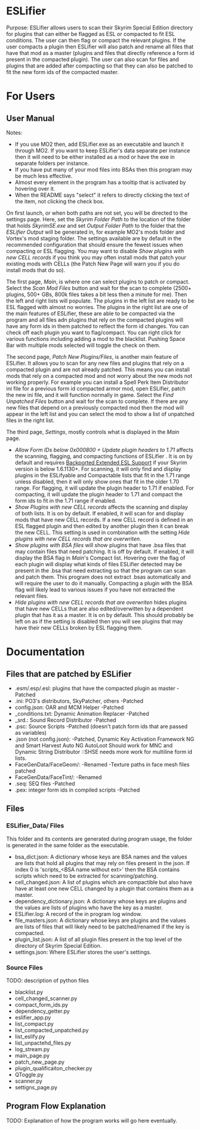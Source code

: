 # ESLifier
Purpose:
  ESLifier allows users to scan their Skyrim Special Edition directory for plugins that can either be flagged as ESL or compacted to fit ESL conditions. The user can then flag or compact the relevant plugins.
  If the user compacts a plugin then ESLifier will also patch and rename all files that have that mod as a master (plugins and files that directly reference a form id present in the compacted plugin). The user can also
  scan for files and plugins that are added after compacting so that they can also be patched to fit the new form ids of the compacted master.
  
# For Users
## User Manual
Notes:
- If you use MO2 then, add ESLifier.exe as an executable and launch it through MO2. If you want to keep ESLifier's data separate per instance then it will need to be either installed as a mod or have the exe in separate folders per instance.
- If you have put many of your mod files into BSAs then this program may be much less effective.
- Almost every element in the program has a tooltip that is activated by hovering over it.
- When the README says "select" it refers to directly clicking the text of the item, not clicking the check box.

On first launch, or when both paths are not set, you will be directed to the settings page. Here, set the _Skyrim Folder Path_ to the location of the folder that holds _SkyrimSE.exe_ and set _Output Folder Path_ to the folder
that the _ESLifier Output_ will be generated in, for example MO2's mods folder and Vortex's mod staging folder. The settings available are by default in the recommended configuration that should ensure the fewest issues when compacting
or ESL flagging. You may want to disable _Show plugins with new CELL records_ if you think you may often install mods that patch your existing mods with CELLs (the Patch New Page will warn you if you do install mods that do so).

The first page, _Main_, is where one can select plugins to patch or compact. Select the _Scan Mod Files_ button and wait for the scan to complete (2500+ plugins, 500+ GBs, 800k files takes a bit less then a minute for me). Then the left and right lists will populate. The plugins in the left list are ready to be ESL flagged with almost no worries. The plugins in the right list are one of the main features of ESLifier, these are able to be compacted via the program and all files adn plugins that rely on the compacted plugins will have any form ids in them patched to reflect the form id changes. You can check off each plugin you want to flag/compact. You can right click for various functions including adding a mod to the blacklist. Pushing Space Bar with multiple mods selected will toggle the check on them.

The second page, _Patch New Plugins/Files_, is another main feature of ESLifier. It allows you to scan for any new files and plugins that rely on a compacted plugin and are not already patched. This means you can install mods that rely on a compacted mod and not worry about the new mods not working properly. For example you can install a Spell Perk Item Distributor ini file for a previous form id compacted armor mod, open ESLifier, patch the new ini file, and it will function normally in game. Select the _Find Unpatched Files_ button and wait for the scan to complete. If there are any new files that depend on a previously compacted mod then the mod will appear in the left list and you can select the mod to show a list of unpatched files in the right list.

The third page, _Settings_, mostly controls what is displayed in the _Main_ page.
- _Allow Form IDs below 0x000800 + Update plugin headers to 1.71_ affects the scanning, flagging, and compacting functions of ESLifier . It is on by default and requires [Backported Extended ESL Support](https://www.nexusmods.com/skyrimspecialedition/mods/106441) if your Skyrim version is below 1.6.1130+. For scanning, it will only find and display plugins in the ESLifyable and Compactable lists that fit in the 1.71 range unless disabled, then it will only show ones that fit in the older 1.70 range. For flagging, it will update the plugin header to 1.71 if enabled. For compacting, it will update the plugin header to 1.71 and compact the form ids to fit in the 1.71 range if enabled.
- _Show Plugins with new CELL records_ affects the scanning and display of both lists. It is on by default. If enabled, it will scan for and display mods that have new CELL records. If a new CELL record is defined in an ESL flagged plugin and then edited by another plugin then it can break the new CELL. This setting is used in combination with the setting _Hide plugins with new CELL records that are overwriten_.
- _Show plugins with BSA files_ will show plugins that have .bsa files that may contain files that need patching. It is off by default. If enabled, it will display the BSA flag in _Main_'s Compact list. Hovering over the flag of each plugin will display what kinds of files ESLifier detected may be present in the .bsa that need extracting so that the program can scan and patch them. This program does not extract .bsas automatically and will require the user to do it manually. Compacting a plugin with the BSA flag will likely lead to various issues if you have not extracted the relevant files.
- _Hide plugins with new CELL records that are overwriten_ hides plugins that have new CELLs that are also edited/overwitten by a dependent plugin that has it as a master. It is on by default. This should probably be left on as if the setting is disabled then you will see plugins that may have their new CELLs broken by ESL flagging them.

# Documentation
## Files that are patched by ESLifier
- .esm/.esp/.esl: plugins that have the compacted plugin as master -Patched
- .ini: PO3's distributors, SkyPatcher, others -Patched
- config.json: OAR and MCM Helper -Patched
- \_conditions.txt: Dynamic Animation Replacer -Patched
- \_srd.: Sound Record Distributor -Patched
- .psc: Source Scripts -Patched (doesn't patch form ids that are passed as variables)
- .json (not config.json): -Patched, Dynamic Key Activation Framework NG and Smart Harvest Auto NG AutoLoot Should work for MNC and Dynamic String Distributor ::SHSE needs more work for multiline form id lists.
- FaceGenData/FaceGeom/: -Renamed -Texture paths in face mesh files patched
- FaceGenData/FaceTint/: -Renamed
- .seq: SEQ files -Patched
- .pex: integer form ids in compiled scripts -Patched
## Files
### ESLifier_Data/ Files
This folder and its contents are generated during program usage, the folder is generated in the same folder as the executable.
- bsa_dict.json: A dictionary whose keys are BSA names and the values are lists that hold all plugins that may rely on files present in the json. If index 0 is 'scripts\_\<BSA name without ext\>' then the BSA contains scripts which need to be extracted for scanning/patching.
- cell_changed.json: A list of plugins which are compactible but also have have at least one new CELL changed by a plugin that contains them as a master.
- dependency_dictionary.json: A dictionary whose keys are plugins and the values are lists of plugins who have the key as a master.
- ESLifier.log: A record of the in program log window.
- file_masters.json: A dictionary whose keys are plugins and the values are lists of files that will likely need to be patched/renamed if the key is compacted.
- plugin_list.json: A list of all plugin files present in the top level of the directory of Skyrim Special Edition.
- settings.json: Where ESLifier stores the user's settings.
### Source Files
TODO: description of python files
- blacklist.py
- cell_changed_scanner.py
- compact_form_ids.py
- dependency_getter.py
- eslifier_app.py
- list_compact.py
- list_compacted_unpatched.py
- list_eslify.py
- list_unpactehd_files.py
- log_stream.py
- main_page.py
- patch_new_page.py
- plugin_qualificaiton_checker.py
- QToggle.py
- scanner.py
- settigns_page.py
## Program Flow Explanation
TODO: Explanation of how the program works will go here eventually.
  
    
